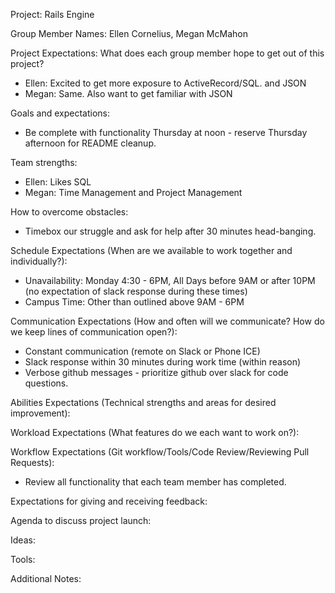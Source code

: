 Project: Rails Engine

Group Member Names: Ellen Cornelius, Megan McMahon

Project Expectations: What does each group member hope to get out of this project?
* Ellen: Excited to get more exposure to ActiveRecord/SQL. and JSON
* Megan: Same. Also want to get familiar with JSON

Goals and expectations:
* Be complete with functionality Thursday at noon - reserve Thursday afternoon for README cleanup.

Team strengths:
* Ellen: Likes SQL
* Megan: Time Management and Project Management

How to overcome obstacles:
* Timebox our struggle and ask for help after 30 minutes head-banging.

Schedule Expectations (When are we available to work together and individually?):
* Unavailability: Monday 4:30 - 6PM, All Days before 9AM or after 10PM (no expectation of slack response during these times)
* Campus Time: Other than outlined above 9AM - 6PM

Communication Expectations (How and often will we communicate? How do we keep lines of communication open?):
* Constant communication (remote on Slack or Phone ICE)
* Slack response within 30 minutes during work time (within reason)
* Verbose github messages - prioritize github over slack for code questions.

Abilities Expectations (Technical strengths and areas for desired improvement):

Workload Expectations (What features do we each want to work on?):

Workflow Expectations (Git workflow/Tools/Code Review/Reviewing Pull Requests):
* Review all functionality that each team member has completed.

Expectations for giving and receiving feedback:

Agenda to discuss project launch:

Ideas:

Tools:

Additional Notes:

